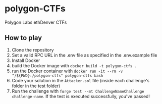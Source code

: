 # polygon-CTFs
Polygon Labs ethDenver CTFs

## How to play
1. Clone the repository
2. Set a valid RPC URL in the .env file as specified in the .env.example file
3. Install Docker
4. build the Docker image with `docker build -t polygon-ctfs .`
5. run the Docker container with `docker run -it --rm -v "/${PWD}:/polygon-ctfs" polygon-ctfs bash`
6. Code your solution in the `Attacker.sol` file (inside each challenge's folder in the test folder)
7. Run the challenge with `forge test --mt ChallengeNameChallenge challenge-name`. If the test is executed successfully, you've passed!